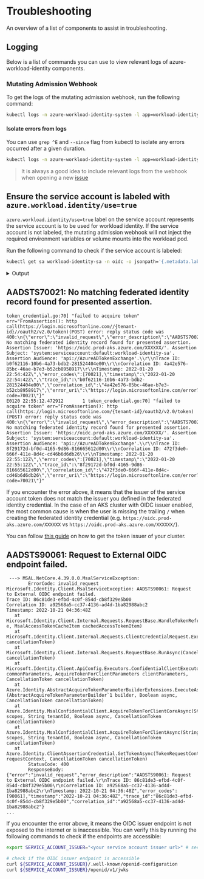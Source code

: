 # Troubleshooting

<!-- toc -->

An overview of a list of components to assist in troubleshooting.

## Logging

Below is a list of commands you can use to view relevant logs of azure-workload-identity components.

### Mutating Admission Webhook

To get the logs of the mutating admission webhook, run the following command:

```bash
kubectl logs -n azure-workload-identity-system -l app=workload-identity-webhook
```

#### Isolate errors from logs

You can use `grep ^E` and `--since` flag from kubectl to isolate any errors occurred after a given duration.

```bash
kubectl logs -n azure-workload-identity-system -l app=workload-identity-webhook --since=1h | grep ^E
```

> It is always a good idea to include relevant logs from the webhook when opening a new [issue][1]

## Ensure the service account is labeled with `azure.workload.identity/use=true`

`azure.workload.identity/use=true` label on the service account represents the service account is to be used for workload identity. If the service account is not labeled, the mutating admission webhook will not inject the required environment variables or volume mounts into the workload pod.

Run the following command to check if the service account is labeled:

```bash
kubectl get sa workload-identity-sa -n oidc -o jsonpath='{.metadata.labels.azure\.workload\.identity/use}'
```

<details>
<summary>Output</summary>

```bash
kubectl get sa workload-identity-sa -n oidc -o jsonpath='{.metadata.labels.azure\.workload\.identity/use}'
true
```

</details>

## AADSTS70021: No matching federated identity record found for presented assertion.

```
token_credential.go:70] "failed to acquire token" err="FromAssertion(): http call(https://login.microsoftonline.com//{tenant-id}//oauth2/v2.0/token)(POST) error: reply status code was 400:\n{\"error\":\"invalid_request\",\"error_description\":\"AADSTS70021: No matching federated identity record found for presented assertion. Assertion Issuer: 'https://oidc.prod-aks.azure.com/XXXXXX/'. Assertion Subject: 'system:serviceaccount:default:workload-identity-sa'. Assertion Audience: 'api://AzureADTokenExchange'.\\r\\nTrace ID: b0f62116-10b6-4a73-bdb2-281524404e00\\r\\nCorrelation ID: 4a42e576-85bc-46ae-b7e3-b52cb8958917\\r\\nTimestamp: 2022-01-20 22:54:42Z\",\"error_codes\":[70021],\"timestamp\":\"2022-01-20 22:54:42Z\",\"trace_id\":\"b0f62116-10b6-4a73-bdb2-281524404e00\",\"correlation_id\":\"4a42e576-85bc-46ae-b7e3-b52cb8958917\",\"error_uri\":\"https://login.microsoftonline.com/error?code=70021\"}"
E0120 22:55:12.472912       1 token_credential.go:70] "failed to acquire token" err="FromAssertion(): http call(https://login.microsoftonline.com/{tenant-id}/oauth2/v2.0/token)(POST) error: reply status code was 400:\n{\"error\":\"invalid_request\",\"error_description\":\"AADSTS70021: No matching federated identity record found for presented assertion. Assertion Issuer: 'https://oidc.prod-aks.azure.com/XXXXXX/'. Assertion Subject: 'system:serviceaccount:default:workload-identity-sa'. Assertion Audience: 'api://AzureADTokenExchange'.\\r\\nTrace ID: 8f29172d-bf0d-4165-9d86-816665612d00\\r\\nCorrelation ID: 472f3de0-666f-411e-8d4c-cd46b6d6db26\\r\\nTimestamp: 2022-01-20 22:55:12Z\",\"error_codes\":[70021],\"timestamp\":\"2022-01-20 22:55:12Z\",\"trace_id\":\"8f29172d-bf0d-4165-9d86-816665612d00\",\"correlation_id\":\"472f3de0-666f-411e-8d4c-cd46b6d6db26\",\"error_uri\":\"https://login.microsoftonline.com/error?code=70021\"}"
```

If you encounter the error above, it means that the issuer of the service account token does not match the issuer you defined in the federated identity credential. In the case of an AKS cluster with OIDC issuer enabled, the most common cause is when the user is missing the trailing `/` when creating the federated identity credential (e.g. `https://oidc.prod-aks.azure.com/XXXXXX` vs `https://oidc.prod-aks.azure.com/XXXXXX/`).

You can follow [this guide](./installation/managed-clusters.md#steps-to-get-the-oidc-issuer-url-from-a-generic-managed-cluster) on how to get the token issuer of your cluster.

[1]: https://github.com/Azure/azure-workload-identity/issues/new

## AADSTS90061: Request to External OIDC endpoint failed.

```
 ---> MSAL.NetCore.4.39.0.0.MsalServiceException:
        ErrorCode: invalid_request
Microsoft.Identity.Client.MsalServiceException: AADSTS90061: Request to External OIDC endpoint failed.
Trace ID: 86c81de3-efbd-4c0f-854d-cb8f329e5b00
Correlation ID: a92568a5-cc37-4136-ad4d-1ba82988abc2
Timestamp: 2022-10-21 04:36:48Z
   at Microsoft.Identity.Client.Internal.Requests.RequestBase.HandleTokenRefreshErrorAsync(MsalServiceException e, MsalAccessTokenCacheItem cachedAccessTokenItem)
   at Microsoft.Identity.Client.Internal.Requests.ClientCredentialRequest.ExecuteAsync(CancellationToken cancellationToken)
   at Microsoft.Identity.Client.Internal.Requests.RequestBase.RunAsync(CancellationToken cancellationToken)
   at Microsoft.Identity.Client.ApiConfig.Executors.ConfidentialClientExecutor.ExecuteAsync(AcquireTokenCommonParameters commonParameters, AcquireTokenForClientParameters clientParameters, CancellationToken cancellationToken)
   at Azure.Identity.AbstractAcquireTokenParameterBuilderExtensions.ExecuteAsync[T](AbstractAcquireTokenParameterBuilder`1 builder, Boolean async, CancellationToken cancellationToken)
   at Azure.Identity.MsalConfidentialClient.AcquireTokenForClientCoreAsync(String[] scopes, String tenantId, Boolean async, CancellationToken cancellationToken)
   at Azure.Identity.MsalConfidentialClient.AcquireTokenForClientAsync(String[] scopes, String tenantId, Boolean async, CancellationToken cancellationToken)
   at Azure.Identity.ClientAssertionCredential.GetTokenAsync(TokenRequestContext requestContext, CancellationToken cancellationToken)
        StatusCode: 400
        ResponseBody: {"error":"invalid_request","error_description":"AADSTS90061: Request to External OIDC endpoint failed.\r\nTrace ID: 86c81de3-efbd-4c0f-854d-cb8f329e5b00\r\nCorrelation ID: a92568a5-cc37-4136-ad4d-1ba82988abc2\r\nTimestamp: 2022-10-21 04:36:48Z","error_codes":[90061],"timestamp":"2022-10-21 04:36:48Z","trace_id":"86c81de3-efbd-4c0f-854d-cb8f329e5b00","correlation_id":"a92568a5-cc37-4136-ad4d-1ba82988abc2"}
...
```

If you encounter the error above, it means the OIDC issuer endpoint is not exposed to the internet or is inaccessible. You can verify this by running the following commands to check if the endpoints are accessible:

```bash
export SERVICE_ACCOUNT_ISSUER="<your service account issuer url>" # see section 1.1 on how to get the service account issuer url

# check if the OIDC issuer endpoint is accessible
curl ${SERVICE_ACCOUNT_ISSUER}/.well-known/openid-configuration
curl ${SERVICE_ACCOUNT_ISSUER}/openid/v1/jwks
```

